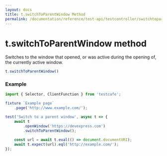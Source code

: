 ```yaml
---
layout: docs
title: t.switchToParentWindow Method
permalink: /documentation/reference/test-api/testcontroller/switchtoparentwindow.html
---
```


# t.switchToParentWindow method

Switches to the window that opened, or was active during the opening of, the currently active window.

```JavaScript
t.switchToParentWindow()
```

### Example

```JavaScript
import { Selector, ClientFunction } from 'testcafe';

fixture `Example page`
    .page('http://www.example.com/');

test('Switch to a parent window', async t => {
    await t
        .openWindow('https://devexpress.com')
        .switchToParentWindow();
        
    const url = await t.eval(() => document.documentURI);
    await t.expect(url).eql('http://example.com/');
});
```
